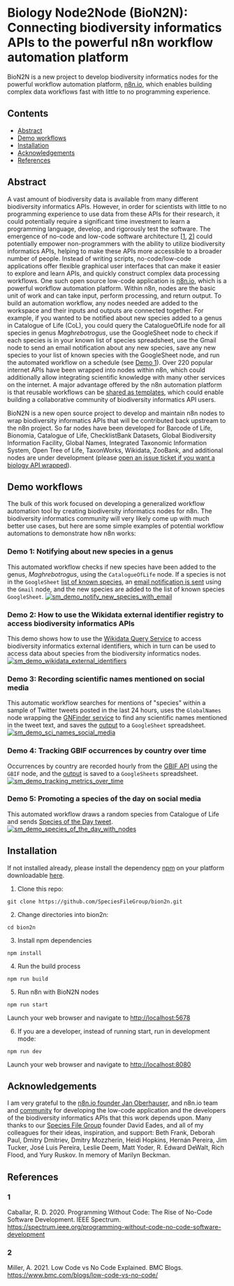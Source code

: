 # Biology Node2Node (BioN2N): Connecting biodiversity informatics APIs to the powerful n8n workflow automation platform

BioN2N is a new project to develop biodiversity informatics nodes for the powerful workflow automation platform, [n8n.io](https://n8n.io), which enables building complex data workflows fast with little to no programming experience.

## Contents
* [Abstract](https://github.com/speciesfilegroup/bion2n#abstract)
* [Demo workflows](https://github.com/speciesfilegroup/bion2n#demo-workflows)
* [Installation](https://github.com/speciesfilegroup/bion2n#installation)
* [Acknowledgements](https://github.com/speciesfilegroup/bion2n#acknowledgements)
* [References](https://github.com/speciesfilegroup/bion2n#references)

## Abstract

A vast amount of biodiversity data is available from many different biodiversity informatics APIs. However, in order for scientists with little to no programming experience to use data from these APIs for their research, it could potentially require a significant time investment to learn a programming language, develop, and rigorously test the software. The emergence of no-code and low-code software architecture [[1](https://github.com/speciesfilegroup/bion2n#1), [2](https://github.com/speciesfilegroup/bion2n#2)] could potentially empower non-programmers with the ability to utilize biodiversity informatics APIs, helping to make these APIs more accessible to a broader number of people. Instead of writing scripts, no-code/low-code applications offer flexible graphical user interfaces that can make it easier to explore and learn APIs, and quickly construct complex data processing workflows. One such open source low-code application is [n8n.io](https://n8n.io), which is a powerful workflow automation platform. Within n8n, nodes are the basic unit of work and can take input, perform processing, and return output. To build an automation workflow, any nodes needed are added to the workspace and their inputs and outputs are connected together. For example, if you wanted to be notified about new species added to a genus in Catalogue of Life (CoL), you could query the CatalogueOfLife node for all species in genus _Maghrebotrogus_, use the GoogleSheet node to check if each species is in your known list of species spreadsheet, use the Gmail node to send an email notification about any new species, save any new species to your list of known species with the GoogleSheet node, and run the automated workflow on a schedule (see [Demo 1](https://github.com/speciesfilegroup/bion2n#demo-1)). Over 220 popular internet APIs have been wrapped into nodes within n8n, which could additionally allow integrating scientific knowledge with many other services on the internet. A major advantage offered by the n8n automation platform is that reusable workflows can be [shared as templates](https://n8n.io/workflows/), which could enable building a collaborative community of biodiversity informatics API users.

BioN2N is a new open source project to develop and maintain n8n nodes to wrap biodiversity informatics APIs that will be contributed back upstream to the n8n project. So far nodes have been developed for Barcode of Life, Bionomia, Catalogue of Life, ChecklistBank Datasets, Global Biodiversity Information Facility, Global Names, Integrated Taxonomic Information System, Open Tree of Life, TaxonWorks, Wikidata, ZooBank, and additional nodes are under development (please [open an issue ticket if you want a biology API wrapped](https://github.com/SpeciesFileGroup/bion2n/issues/new?assignees=&labels=&template=node_request.md&title=)). 

## Demo workflows

The bulk of this work focused on developing a generalized workflow automation tool by creating biodiversity informatics nodes for n8n. The biodiversity informatics community will very likely come up with much better use cases, but here are some simple examples of potential workflow automations to demonstrate how n8n works:

### Demo 1: Notifying about new species in a genus

This automated workflow checks if new species have been added to the genus, _Maghrebotrogus_, using the `CatalogueOfLife` node. If a species is not in the `GoogleSheet` [list of known species](https://docs.google.com/spreadsheets/d/1Z4YX3Wj3Vu9Vz3CTu98Uvo4OxSFlFJb5dJ1NPydCGBM/edit#gid=0), an [email notification is sent](https://user-images.githubusercontent.com/8573609/184546698-6168351d-48ac-4e8c-9a9c-6dd70018615f.png) using the `Gmail` node, and the new species are added to the list of known species `GoogleSheet`.
[![sm_demo_notify_new_species_with_email](https://user-images.githubusercontent.com/8573609/184545576-b2f6d96c-563a-421f-a3b1-367119210c42.png)](https://user-images.githubusercontent.com/8573609/184545606-4a5bea3f-4c10-4e1e-8679-9efd7880b510.png)


### Demo 2: How to use the Wikidata external identifier registry to access biodiversity informatics APIs
This demo shows how to use the [Wikidata Query Service](https://query.wikidata.org/#SELECT%20%3Ftaxon%20%3FtaxonLabel%20%3FtaxonRankLabel%20%3FboldID%20%3FcolID%20%3FeolID%20%3FgbifID%20%3FiNaturalistID%20%3FirmngID%20%3FitisID%20%3FncbiID%20%3FopenTreeID%20%3FubioID%20%3FwormsID%20%3FzooBankID%0AWHERE%20%0A%7B%0A%20%20%3Ftaxon%20%28wdt%3AP225%29%20%22Sertularia%20argentea%22.%0A%20%20OPTIONAL%20%7B%3Ftaxon%20wdt%3AP105%20%3FtaxonRank.%7D%0A%20%20OPTIONAL%20%7B%3Ftaxon%20wdt%3AP3606%20%20%3FboldID.%7D%0A%20%20OPTIONAL%20%7B%3Ftaxon%20wdt%3AP10585%20%3FcolID.%7D%0A%20%20OPTIONAL%20%7B%3Ftaxon%20wdt%3AP830%20%20%20%3FeolID.%7D%0A%20%20OPTIONAL%20%7B%3Ftaxon%20wdt%3AP846%20%20%20%3FgbifID.%7D%0A%20%20OPTIONAL%20%7B%3Ftaxon%20wdt%3AP3151%20%20%3FiNaturalistID.%7D%0A%20%20OPTIONAL%20%7B%3Ftaxon%20wdt%3AP5055%20%20%3FirmngID.%7D%0A%20%20OPTIONAL%20%7B%3Ftaxon%20wdt%3AP815%20%20%20%3FitisID.%7D%0A%20%20OPTIONAL%20%7B%3Ftaxon%20wdt%3AP685%20%20%20%3FncbiID.%7D%0A%20%20OPTIONAL%20%7B%3Ftaxon%20wdt%3AP9157%20%20%3FopenTreeID.%7D%0A%20%20OPTIONAL%20%7B%3Ftaxon%20wdt%3AP4728%20%20%3FubioID.%7D%0A%20%20OPTIONAL%20%7B%3Ftaxon%20wdt%3AP850%20%20%20%3FwormsID.%7D%0A%20%20OPTIONAL%20%7B%3Ftaxon%20wdt%3AP1746%20%20%3FzooBankID.%7D%0A%20%20SERVICE%20wikibase%3Alabel%20%7B%20bd%3AserviceParam%20wikibase%3Alanguage%20%22%5BAUTO_LANGUAGE%5D%2Cen%22.%20%7D%0A%7D) to access biodiversity informatics external identifiers, which in turn can be used to access data about species from the biodiversity informatics nodes. 
[![sm_demo_wikidata_external_identifiers](https://user-images.githubusercontent.com/8573609/184545709-7e6932f0-612c-4832-a3ae-3980a7f782f4.png)
](https://user-images.githubusercontent.com/8573609/184545659-23cb4fb1-a8f8-4a50-a3b2-852f43e5038a.png)


### Demo 3: Recording scientific names mentioned on social media
This automatic workflow searches for mentions of "species" within a sample of Twitter tweets posted in the last 24 hours, uses the `GlobalNames` node wrapping the [GNFinder service](https://finder.globalnames.org) to find any scientific names mentioned in the tweet text, and saves the [output](https://docs.google.com/spreadsheets/d/1Z4YX3Wj3Vu9Vz3CTu98Uvo4OxSFlFJb5dJ1NPydCGBM/edit#gid=0) to a `GoogleSheet` spreadsheet.
[![sm_demo_sci_names_social_media](https://user-images.githubusercontent.com/8573609/184546028-012da5d6-275f-46bd-9bee-ed1ced4084e6.png)]((https://user-images.githubusercontent.com/8573609/184546021-a8b51aaa-1121-4bd2-b5e0-b7be4d33a356.png))


### Demo 4: Tracking GBIF occurrences by country over time
Occurrences by country are recorded hourly from the [GBIF API](https://www.gbif.org/developer/summary) using the `GBIF` node, and the [output](https://docs.google.com/spreadsheets/d/1W9zZqMekX03fnI2xVhxKhJkmP5GySOSfgSkUI6-IR6A/edit#gid=0) is saved to a `GoogleSheets` spreadsheet. 
[![sm_demo_tracking_metrics_over_time](https://user-images.githubusercontent.com/8573609/184546113-dc457184-668b-4ab3-ac05-d738605af30d.png)](https://user-images.githubusercontent.com/8573609/184546064-d59edbd7-38da-46f9-990f-a65a61d2aa0b.png)


### Demo 5: Promoting a species of the day on social media
This automated workflow draws a random species from Catalogue of Life and sends [Species of the Day tweet](https://twitter.com/bion2n/status/1558282757050142720).
[![sm_demo_species_of_the_day_with_nodes](https://user-images.githubusercontent.com/8573609/184547415-cc46c656-5b93-4e99-877b-9dfc923798e2.png)
](https://user-images.githubusercontent.com/8573609/184546199-37f2e9c7-db2f-4ea8-87a0-7f45cb5faf11.png)


## Installation

If not installed already, please install the dependency [npm](https://docs.npmjs.com/downloading-and-installing-node-js-and-npm) on your platform downloadable [here](https://nodejs.org/en/download/).

1) Clone this repo:
```
git clone https://github.com/SpeciesFileGroup/bion2n.git
```

2) Change directories into bion2n:
```
cd bion2n
```

3) Install npm dependencies
```
npm install
```

4) Run the build process
```
npm run build
```

5) Run n8n with BioN2N nodes
```
npm run start
```
Launch your web browser and navigate to [http://localhost:5678](http://localhost:5678)

6) If you are a developer, instead of running start, run in development mode:
```
npm run dev
```
Launch your web browser and navigate to [http://localhost:8080](http://localhost:8080)

## Acknowledgements

I am very grateful to the [n8n.io founder Jan Oberhauser](https://blog.n8n.io/celebrating-n8n-second-anniversary/), and n8n.io team and [community](https://community.n8n.io/) for developing the low-code application and the developers of the biodiversity informatics APIs that this work depends upon. Many thanks to our [Species File Group](https://speciesfilegroup.org/about.html) founder David Eades, and all of my colleagues for their ideas, inspiration, and support: Beth Frank, Deborah Paul, Dmitry Dmitriev, Dmitry Mozzherin, Heidi Hopkins, Hernán Pereira, Jim Tucker, José Luis Pereira, Leslie Deem, Matt Yoder, R. Edward DeWalt, Rich Flood, and Yury Ruskov. In memory of Marilyn Beckman.

## References

### 1
Caballar, R. D. 2020. Programming Without Code: The Rise of No-Code Software Development. IEEE Spectrum. https://spectrum.ieee.org/programming-without-code-no-code-software-development

### 2
Miller, A. 2021. Low Code vs No Code Explained. BMC Blogs. https://www.bmc.com/blogs/low-code-vs-no-code/
